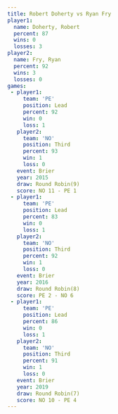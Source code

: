 ```yaml
---
title: Robert Doherty vs Ryan Fry
player1:               
  name: Doherty, Robert
  percent: 87          
  wins: 0              
  losses: 3            
player2:               
  name: Fry, Ryan      
  percent: 92          
  wins: 3              
  losses: 0            
games:
 - player1:        
     team: 'PE'    
     position: Lead
     percent: 92   
     win: 0        
     loss: 1       
   player2:         
     team: 'NO'     
     position: Third
     percent: 93    
     win: 1         
     loss: 0        
   event: Brier        
   year: 2015          
   draw: Round Robin(9)
   score: NO 11 - PE 1 
 - player1:        
     team: 'PE'    
     position: Lead
     percent: 83   
     win: 0        
     loss: 1       
   player2:         
     team: 'NO'     
     position: Third
     percent: 92    
     win: 1         
     loss: 0        
   event: Brier        
   year: 2016          
   draw: Round Robin(8)
   score: PE 2 - NO 6  
 - player1:        
     team: 'PE'    
     position: Lead
     percent: 86   
     win: 0        
     loss: 1       
   player2:         
     team: 'NO'     
     position: Third
     percent: 91    
     win: 1         
     loss: 0        
   event: Brier        
   year: 2019          
   draw: Round Robin(7)
   score: NO 10 - PE 4 
---
```

